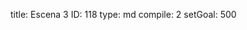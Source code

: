 title:          Escena 3
ID:             118
type:           md
compile:        2
setGoal:        500


